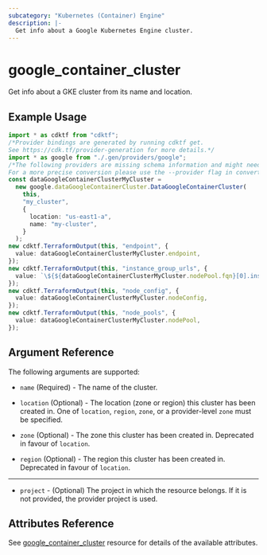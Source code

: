 ```yaml
---
subcategory: "Kubernetes (Container) Engine"
description: |-
  Get info about a Google Kubernetes Engine cluster.
---
```


# google\_container\_cluster

Get info about a GKE cluster from its name and location.

## Example Usage

```typescript
import * as cdktf from "cdktf";
/*Provider bindings are generated by running cdktf get.
See https://cdk.tf/provider-generation for more details.*/
import * as google from "./.gen/providers/google";
/*The following providers are missing schema information and might need manual adjustments to synthesize correctly: google.
For a more precise conversion please use the --provider flag in convert.*/
const dataGoogleContainerClusterMyCluster =
  new google.dataGoogleContainerCluster.DataGoogleContainerCluster(
    this,
    "my_cluster",
    {
      location: "us-east1-a",
      name: "my-cluster",
    }
  );
new cdktf.TerraformOutput(this, "endpoint", {
  value: dataGoogleContainerClusterMyCluster.endpoint,
});
new cdktf.TerraformOutput(this, "instance_group_urls", {
  value: `\${${dataGoogleContainerClusterMyCluster.nodePool.fqn}[0].instance_group_urls}`,
});
new cdktf.TerraformOutput(this, "node_config", {
  value: dataGoogleContainerClusterMyCluster.nodeConfig,
});
new cdktf.TerraformOutput(this, "node_pools", {
  value: dataGoogleContainerClusterMyCluster.nodePool,
});

```

## Argument Reference

The following arguments are supported:

*   `name` (Required) - The name of the cluster.

*   `location` (Optional) - The location (zone or region) this cluster has been
    created in. One of `location`, `region`, `zone`, or a provider-level `zone` must
    be specified.

*   `zone` (Optional) - The zone this cluster has been created in. Deprecated in
    favour of `location`.

*   `region` (Optional) - The region this cluster has been created in. Deprecated
    in favour of `location`.

***

* `project` - (Optional) The project in which the resource belongs. If it
  is not provided, the provider project is used.

## Attributes Reference

See [google\_container\_cluster](https://registry.terraform.io/providers/hashicorp/google/latest/docs/resources/container_cluster) resource for details of the available attributes.
